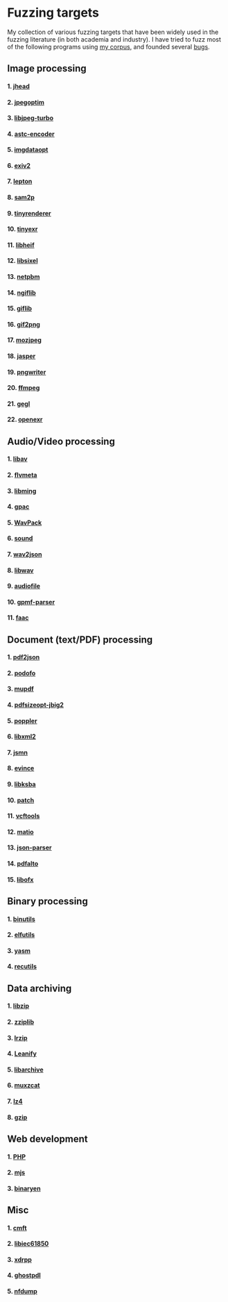 # Fuzzing targets

My collection of various fuzzing targets that have been widely used in the fuzzing literature (in both academia and industry). I have tried to fuzz most of the following programs using [my corpus](), and founded several [bugs](). 

## Image processing
#### 1. [jhead](http://www.sentex.net/~mwandel/jhead)
#### 2. [jpegoptim](https://github.com/tjko/jpegoptim)
#### 3. [libjpeg-turbo](https://github.com/libjpeg-turbo/libjpeg-turbo)
#### 4. [astc-encoder](https://github.com/ARM-software/astc-encoder)
#### 5. [imgdataopt](https://github.com/pts/imgdataopt)
#### 6. [exiv2](https://github.com/Exiv2/exiv2)
#### 7. [lepton](https://github.com/dropbox/lepton)
#### 8. [sam2p](https://github.com/pts/sam2p)
#### 9. [tinyrenderer](https://github.com/ssloy/tinyrenderer)
#### 10. [tinyexr](https://github.com/syoyo/tinyexr)
#### 11. [libheif](https://github.com/strukturag/libheif)
#### 12. [libsixel](https://github.com/saitoha/libsixel)
#### 13. [netpbm](https://sourceforge.net/p/netpbm)
#### 14. [ngiflib](https://github.com/miniupnp/ngiflib)
#### 15. [giflib](https://sourceforge.net/projects/giflib)
#### 16. [gif2png](https://gitlab.com/esr/gif2png)
#### 17. [mozjpeg](https://github.com/mozilla/mozjpeg)
#### 18. [jasper](https://github.com/mdadams/jasper)
#### 19. [pngwriter](https://github.com/pngwriter/pngwriter)
#### 20. [ffmpeg](https://git.ffmpeg.org/ffmpeg.git)
#### 21. [gegl](https://gitlab.gnome.org/GNOME/gegl)
#### 22. [openexr](https://github.com/openexr/openexr)

## Audio/Video processing
#### 1. [libav](https://libav.org)
#### 2. [flvmeta](https://github.com/noirotm/flvmeta)
#### 3. [libming](https://github.com/libming/libming)
#### 4. [gpac](https://github.com/gpac/gpac)
#### 5. [WavPack](https://github.com/dbry/WavPack)
#### 6. [sound](https://github.com/dilawar/sound)
#### 7. [wav2json](https://github.com/beschulz/wav2json)
#### 8. [libwav](https://github.com/marc-q/libwav)
#### 9. [audiofile](https://github.com/mpruett/audiofile)
#### 10. [gpmf-parser](https://github.com/gopro/gpmf-parser)
#### 11. [faac](https://sourceforge.net/projects/faac)

## Document (text/PDF) processing
#### 1. [pdf2json](https://github.com/flexpaper/pdf2json)
#### 2. [podofo](https://sourceforge.net/projects/podofo)
#### 3. [mupdf](https://git.ghostscript.com/?p=mupdf.git;a=summary)
#### 4. [pdfsizeopt-jbig2](https://github.com/pts/pdfsizeopt-jbig2)
#### 5. [poppler](https://gitlab.freedesktop.org/poppler/poppler)
#### 6. [libxml2](https://gitlab.gnome.org/GNOME/libxml2)
#### 7. [jsmn](https://github.com/zserge/jsmn)
#### 8. [evince](https://gitlab.gnome.org/GNOME/evince)
#### 9. [libksba](http://git.gnupg.org/cgi-bin/gitweb.cgi?p=libksba.git;a=summary)
#### 10. [patch](https://git.savannah.gnu.org/cgit/patch.git)
#### 11. [vcftools](https://github.com/vcftools/vcftools)
#### 12. [matio](https://github.com/tbeu/matio)
#### 13. [json-parser](https://github.com/udp/json-parser)
#### 14. [pdfalto](https://github.com/kermitt2/pdfalto)
#### 15. [libofx](https://github.com/libofx/libofx)

## Binary processing
#### 1. [binutils](https://sourceware.org/git/?p=binutils-gdb.git)
#### 2. [elfutils](https://sourceware.org/elfutils)
#### 3. [yasm](https://github.com/yasm/yasm)
#### 4. [recutils](https://www.gnu.org/software/recutils/)

## Data archiving
#### 1. [libzip](https://github.com/nih-at/libzip)
#### 2. [zziplib](https://github.com/gdraheim/zziplib)
#### 3. [lrzip](https://github.com/ckolivas/lrzip)
#### 4. [Leanify](https://github.com/JayXon/Leanify)
#### 5. [libarchive](https://github.com/libarchive/libarchive)
#### 6. [muxzcat](https://github.com/pts/muxzcat)
#### 7. [lz4](https://github.com/lz4/lz4)
#### 8. [gzip](http://git.savannah.gnu.org/cgit/gzip.git)

## Web development
#### 1. [PHP](https://github.com/php/php-src)
#### 2. [mjs](https://github.com/cesanta/mjs)
#### 3. [binaryen](https://github.com/WebAssembly/binaryen)

## Misc
#### 1. [cmft](https://github.com/dariomanesku/cmft)
#### 2. [libiec61850](https://github.com/mz-automation/libiec61850)
#### 3. [xdrpp](https://github.com/xdrpp/xdrpp)
#### 4. [ghostpdl](http://git.ghostscript.com/?p=ghostpdl.git;a=summary)
#### 5. [nfdump](https://github.com/phaag/nfdump)
